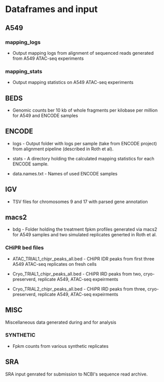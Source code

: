 # Dataframes and input

## A549

### mapping_logs

+ Output mapping logs from alignment of sequenced reads generated from A549 ATAC-seq experiments

### mapping_stats

+ Output mapping statistics on A549 ATAC-seq experiments

## BEDS

+  Genomic counts ber 10 kb of whole fragments per kilobase per million for A549 and ENCODE samples

## ENCODE

+ logs - Output folder with logs per sample (take from ENCODE project) from alignment pipeline (described in Roth et al).

+ stats - A directory holding the calculated mapping statistics for each ENCODE sample. 

+ data.names.txt - Names of used ENCODE samples

## IGV

+ TSV files for chromosomes 9 and 17 with parsed gene annotation

## macs2

+ bdg - Folder holding the treatment fpkm profiles generated via macs2 for A549 samples and two simulated replicates generted in Roth et al. 

### CHiPR bed files 

+ ATAC_TRIAL1_chipr_peaks_all.bed - CHiPR IDR peaks from first three A549 ATAC-seq replicates on fresh cells

+ Cryo_TRIAL1_chipr_peaks_all.bed - CHiPR IRD peaks from two, cryo-preserverd, replicate A549, ATAC-seq expeirments 

+ Cryo_TRIAL2_chipr_peaks_all.bed - CHiPR IRD peaks from three, cryo-preserverd, replicate A549, ATAC-seq expeirments 

## MISC

Miscellaneous data generated during and for analysis

### SYNTHETIC 

+ Fpkm counts from various synthetic replicates 

## SRA

SRA input genrated for submission to NCBI's sequence read archive. 